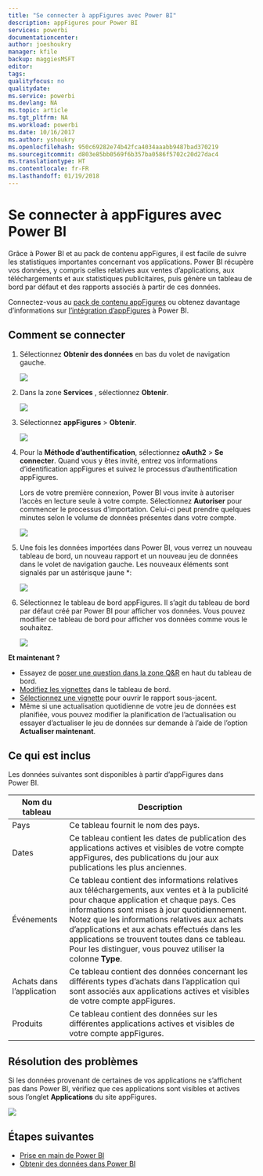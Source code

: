 ```yaml
---
title: "Se connecter à appFigures avec Power BI"
description: appFigures pour Power BI
services: powerbi
documentationcenter: 
author: joeshoukry
manager: kfile
backup: maggiesMSFT
editor: 
tags: 
qualityfocus: no
qualitydate: 
ms.service: powerbi
ms.devlang: NA
ms.topic: article
ms.tgt_pltfrm: NA
ms.workload: powerbi
ms.date: 10/16/2017
ms.author: yshoukry
ms.openlocfilehash: 950c69282e74b42fca4034aaabb9487bad370219
ms.sourcegitcommit: d803e85bb0569f6b357ba0586f5702c20d27dac4
ms.translationtype: HT
ms.contentlocale: fr-FR
ms.lasthandoff: 01/19/2018
---
```

# <a name="connect-to-appfigures-with-power-bi"></a>Se connecter à appFigures avec Power BI
Grâce à Power BI et au pack de contenu appFigures, il est facile de suivre les statistiques importantes concernant vos applications. Power BI récupère vos données, y compris celles relatives aux ventes d’applications, aux téléchargements et aux statistiques publicitaires, puis génère un tableau de bord par défaut et des rapports associés à partir de ces données.

Connectez-vous au [pack de contenu appFigures](https://app.powerbi.com/getdata/services/appfigures) ou obtenez davantage d’informations sur [l’intégration d’appFigures](https://powerbi.microsoft.com/integrations/appfigures) à Power BI.

## <a name="how-to-connect"></a>Comment se connecter
1. Sélectionnez **Obtenir des données** en bas du volet de navigation gauche.
   
   ![](media/service-connect-to-appfigures/pbi_getdata.png)
2. Dans la zone **Services** , sélectionnez **Obtenir**.
   
   ![](media/service-connect-to-appfigures/pbi_getservices.png)
3. Sélectionnez **appFigures** \>  **Obtenir**.
   
   ![](media/service-connect-to-appfigures/appfigures.png)
4. Pour la **Méthode d’authentification**, sélectionnez **oAuth2** \> **Se connecter**. Quand vous y êtes invité, entrez vos informations d’identification appFigures et suivez le processus d’authentification appFigures.
   
   Lors de votre première connexion, Power BI vous invite à autoriser l’accès en lecture seule à votre compte. Sélectionnez **Autoriser** pour commencer le processus d’importation. Celui-ci peut prendre quelques minutes selon le volume de données présentes dans votre compte.
   
   ![](media/service-connect-to-appfigures/appfiguresdoc_06.png)
5. Une fois les données importées dans Power BI, vous verrez un nouveau tableau de bord, un nouveau rapport et un nouveau jeu de données dans le volet de navigation gauche. Les nouveaux éléments sont signalés par un astérisque jaune \*:
   
    ![](media/service-connect-to-appfigures/pbi_appfigures3.png)
6. Sélectionnez le tableau de bord appFigures. Il s’agit du tableau de bord par défaut créé par Power BI pour afficher vos données. Vous pouvez modifier ce tableau de bord pour afficher vos données comme vous le souhaitez.
   
    ![](media/service-connect-to-appfigures/appfiguresdoc_01.png)

**Et maintenant ?**

* Essayez de [poser une question dans la zone Q&R](power-bi-q-and-a.md) en haut du tableau de bord.
* [Modifiez les vignettes](service-dashboard-edit-tile.md) dans le tableau de bord.
* [Sélectionnez une vignette](service-dashboard-tiles.md) pour ouvrir le rapport sous-jacent.
* Même si une actualisation quotidienne de votre jeu de données est planifiée, vous pouvez modifier la planification de l’actualisation ou essayer d’actualiser le jeu de données sur demande à l’aide de l’option **Actualiser maintenant**.

## <a name="whats-included"></a>Ce qui est inclus
Les données suivantes sont disponibles à partir d’appFigures dans Power BI.

| **Nom du tableau** | **Description** |
| --- | --- |
| Pays |Ce tableau fournit le nom des pays. |
| Dates |Ce tableau contient les dates de publication des applications actives et visibles de votre compte appFigures, des publications du jour aux publications les plus anciennes. |
| Événements |Ce tableau contient des informations relatives aux téléchargements, aux ventes et à la publicité pour chaque application et chaque pays. Ces informations sont mises à jour quotidiennement. Notez que les informations relatives aux achats d’applications et aux achats effectués dans les applications se trouvent toutes dans ce tableau. Pour les distinguer, vous pouvez utiliser la colonne <strong>Type</strong>. |
| Achats dans l’application |Ce tableau contient des données concernant les différents types d’achats dans l’application qui sont associés aux applications actives et visibles de votre compte appFigures. |
| Produits |Ce tableau contient des données sur les différentes applications actives et visibles de votre compte appFigures. |

## <a name="troubleshooting"></a>Résolution des problèmes
Si les données provenant de certaines de vos applications ne s’affichent pas dans Power BI, vérifiez que ces applications sont visibles et actives sous l’onglet **Applications** du site appFigures.

![](media/service-connect-to-appfigures/appfiguresdoc_11.png)

## <a name="next-steps"></a>Étapes suivantes
* [Prise en main de Power BI](service-get-started.md)
* [Obtenir des données dans Power BI](service-get-data.md)

